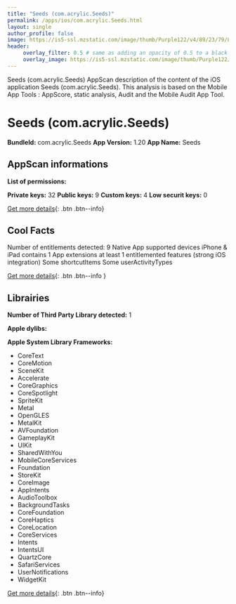 ```yaml
---
title: "Seeds (com.acrylic.Seeds)"
permalink: /apps/ios/com.acrylic.Seeds.html
layout: single
author_profile: false
image: https://is5-ssl.mzstatic.com/image/thumb/Purple122/v4/89/23/79/892379b0-fb29-b0c4-0a75-206a4c56a3cd/AppIcon-0-1x_U007emarketing-0-7-0-0-85-220.png/512x512bb.jpg
header: 
     overlay_filter: 0.5 # same as adding an opacity of 0.5 to a black background
     overlay_image: https://is5-ssl.mzstatic.com/image/thumb/Purple122/v4/89/23/79/892379b0-fb29-b0c4-0a75-206a4c56a3cd/AppIcon-0-1x_U007emarketing-0-7-0-0-85-220.png/512x512bb.jpg
---
```

Seeds (com.acrylic.Seeds) AppScan description of the content of the iOS application Seeds (com.acrylic.Seeds). This analysis is based on the Mobile App Tools : AppScore, static analysis, Audit and the Mobile Audit App Tool.

# Seeds (com.acrylic.Seeds)

**BundleId:** com.acrylic.Seeds
**App Version:** 1.20
**App Name:** Seeds


## AppScan informations 

**List of permissions:** 
  
  
**Private keys:** 32
**Public keys:** 9
**Custom keys:** 4
**Low securit keys:** 0
  
[Get more details](/pricing.html){: .btn .btn--info}

## Cool Facts

Number of entitlements detected: 9
Native App
supported devices iPhone & iPad
contains 1 App extensions
at least 1 entitlemented features (strong iOS integration)
Some shortcutItems 
Some userActivityTypes
  
[Get more details](/pricing.html){: .btn .btn--info }

## Librairies 
**Number of Third Party Library detected:** 1


**Apple dylibs:**


**Apple System Library Frameworks:**
- CoreText
- CoreMotion
- SceneKit
- Accelerate
- CoreGraphics
- CoreSpotlight
- SpriteKit
- Metal
- OpenGLES
- MetalKit
- AVFoundation
- GameplayKit
- UIKit
- SharedWithYou
- MobileCoreServices
- Foundation
- StoreKit
- CoreImage
- AppIntents
- AudioToolbox
- BackgroundTasks
- CoreFoundation
- CoreHaptics
- CoreLocation
- CoreServices
- Intents
- IntentsUI
- QuartzCore
- SafariServices
- UserNotifications
- WidgetKit


  
[Get more details](/pricing.html){: .btn .btn--info}

